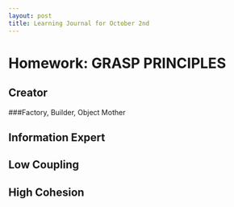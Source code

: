 ```yaml
---
layout: post
title: Learning Journal for October 2nd
---
```

# Homework: GRASP PRINCIPLES

## Creator
 ###Factory, Builder, Object Mother

## Information Expert

## Low Coupling

## High Cohesion

